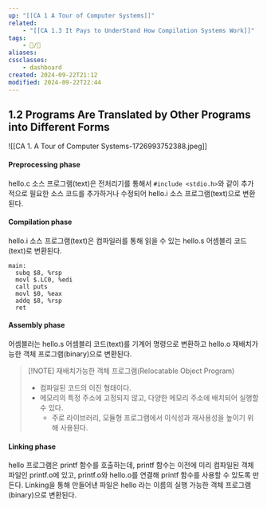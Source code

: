 ```yaml
---
up: "[[CA 1 A Tour of Computer Systems]]"
related:
    - "[[CA 1.3 It Pays to UnderStand How Compilation Systems Work]]"
tags:
    - 📝/🌱️
aliases:
cssclasses:
    - dashboard
created: 2024-09-22T21:12
modified: 2024-09-22T22:44
---
```


## 1.2 Programs Are Translated by Other Programs into Different Forms

![[CA 1. A Tour of Computer Systems-1726993752388.jpeg]]

#### Preprocessing phase

hello.c 소스 프로그램(text)은 전처리기를 통해서 `#include <stdio.h>`와 같이 추가적으로 필요한 소스 코드를 추가하거나 수정되어 hello.i 소스 프로그램(text)으로 변환된다.

#### Compilation phase

hello.i 소스 프로그램(text)은 컴파일러를 통해 읽을 수 있는 hello.s 어셈블리 코드(text)로 변환된다.

```assambly
main:
  subq $8, %rsp
  movl $.LC0, %edi
  call puts
  movl $0, %eax
  addq $8, %rsp
  ret
```

#### Assembly phase

어셈블러는 hello.s 어셈블리 코드(text)를 기계어 명령으로 변환하고 hello.o 재배치가능한 객체 프로그램(binary)으로 변환된다.

> [!NOTE] 재배치가능한 객체 프로그램(Relocatable Object Program)
>
> - 컴파일된 코드의 이진 형태이다.
> - 메모리의 특정 주소에 고정되지 않고, 다양한 메모리 주소에 배치되어 실행할 수 있다.
>   - 주로 라이브러리, 모듈형 프로그램에서 이식성과 재사용성을 높이기 위해 사용된다.

#### Linking phase

hello 프로그램은 printf 함수를 호출하는데, printf 함수는 이전에 미리 컴파일된 객체 파일인 printf.o에 있고, printf.o와 hello.o를 연결해 printf 함수를 사용할 수 있도록 만든다. Linking을 통해 만들어낸 파일은 hello 라는 이름의 실행 가능한 객체 프로그램(binary)으로 변환된다.

